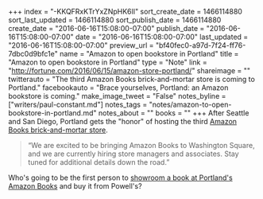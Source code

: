 +++
index = "-KKQFRxKTrYxZNpHK6lI"
sort_create_date = 1466114880
sort_last_updated = 1466114880
sort_publish_date = 1466114880
create_date = "2016-06-16T15:08:00-07:00"
publish_date = "2016-06-16T15:08:00-07:00"
date = "2016-06-16T15:08:00-07:00"
last_updated = "2016-06-16T15:08:00-07:00"
preview_url = "bf40fec0-a97d-7f24-ff76-7dbc0d9bfc1e"
name = "Amazon to open bookstore in Portland"
title = "Amazon to open bookstore in Portland"
type = "Note"
link = "http://fortune.com/2016/06/15/amazon-store-portland/"
shareimage = ""
twitterauto = "The third Amazon Books brick-and-mortar store is coming to Portland."
facebookauto = "Brace yourselves, Portland: an Amazon bookstore is coming."
make_image_tweet = "False"
notes_byline = ["writers/paul-constant.md"]
notes_tags = "notes/amazon-to-open-bookstore-in-portland.md"
notes_about = ""
books = ""
+++
After Seattle and San Diego, Portland gets the "honor" of hosting the third [Amazon Books brick-and-mortar store](http://seattlereviewofbooks.com/notes/2015/11/09/the-algorithm-method/). 

<blockquote>“We are excited to be bringing Amazon Books to Washington Square, and we are currently hiring store managers and associates. Stay tuned for additional details down the road.”</blockquote>

Who's going to be the first person to [showroom a book at Portland's Amazon Books](http://seattlereviewofbooks.com/notes/2015/11/06/independent-bookstore-fan-showrooms-amazon-books/) and buy it from Powell's?
